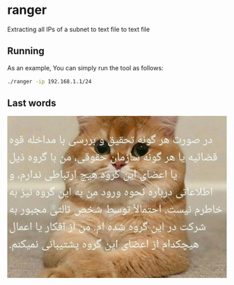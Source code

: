 # ranger
Extracting all IPs of a subnet to text file to text file

## Running 

As an example, You can simply run the tool as follows:

```bash
./ranger -ip 192.168.1.1/24
```

## Last words

<img src="https://raw.githubusercontent.com/0x187/ClearText/main/68747470733a2f2f692e696d6775722e636f6d2f774d34553835682e6a7067.jpg">

